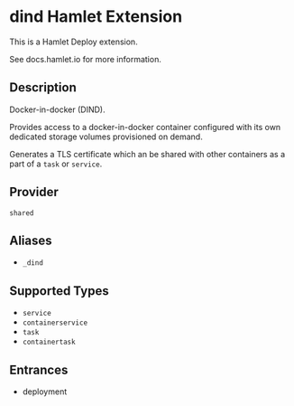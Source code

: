 # dind Hamlet Extension

This is a Hamlet Deploy extension.

See docs.hamlet.io for more information.

## Description
Docker-in-docker (DIND).

Provides access to a docker-in-docker container configured with its own dedicated storage volumes provisioned on demand.

Generates a TLS certificate which an be shared with other containers as a part of a `task` or `service`.

## Provider
`shared`

## Aliases
- `_dind`

## Supported Types
- `service`
- `containerservice`
- `task`
- `containertask`

## Entrances
- deployment
